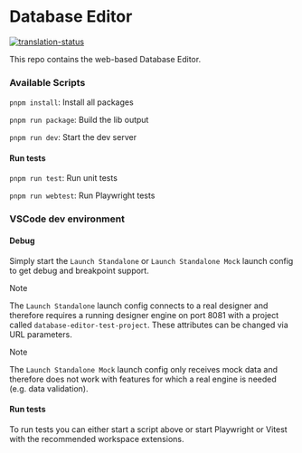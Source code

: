 # Database Editor

[![translation-status](https://hosted.weblate.org/widget/axonivy/database-editor/svg-badge.svg)](https://hosted.weblate.org/engage/axonivy/)

This repo contains the web-based Database Editor.

### Available Scripts

`pnpm install`: Install all packages

`pnpm run package`: Build the lib output

`pnpm run dev`: Start the dev server

#### Run tests

`pnpm run test`: Run unit tests

`pnpm run webtest`: Run Playwright tests

### VSCode dev environment

#### Debug

Simply start the `Launch Standalone` or `Launch Standalone Mock` launch config to get debug and breakpoint support.

> [!NOTE]
> The `Launch Standalone` launch config connects to a real designer and therefore requires a running designer engine on port 8081 with a project called `database-editor-test-project`. These attributes can be changed via URL parameters.

> [!NOTE]
> The `Launch Standalone Mock` launch config only receives mock data and therefore does not work with features for which a real engine is needed (e.g. data validation).

#### Run tests

To run tests you can either start a script above or start Playwright or Vitest with the recommended workspace extensions.

